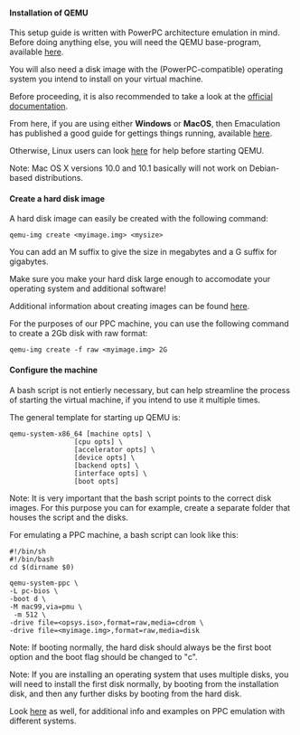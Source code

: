#### Installation of QEMU
This setup guide is written with PowerPC architecture emulation in mind. 
Before doing anything else, you will need the QEMU base-program, available [here](https://www.qemu.org/download/#source). 

You will also need a disk image with the (PowerPC-compatible) operating system you intend to install on your virtual machine.

Before proceeding, it is also recommended to take a look at the [official documentation](https://www.qemu.org/docs/master/system/introduction.html).

From here, if you are using either **Windows** or **MacOS**, then Emaculation has published a good guide for gettings things running, available [here](https://www.emaculation.com/doku.php/qemu).

Otherwise, Linux users can look [here](https://wiki.qemu.org/Hosts/Linux) for help before starting QEMU. 

Note: Mac OS X versions 10.0 and 10.1 basically will not work on Debian-based distributions.

#### Create a hard disk image
A hard disk image can easily be created with the following command:
```
qemu-img create <myimage.img> <mysize>
```
You can add an M suffix to give the size in megabytes and a G suffix for gigabytes.

Make sure you make your hard disk large enough to accomodate your operating system and additional software!

Additional information about creating images can be found [here](https://www.qemu.org/docs/master/system/images.html).

For the purposes of our PPC machine, you can use the following command to create a 2Gb disk with raw format:

```
qemu-img create -f raw <myimage.img> 2G 
```

#### Configure the machine
A bash script is not entierly necessary, but can help streamline the process of starting the virtual machine, if you intend to use it multiple times. 

The general template for starting up QEMU is:
```
qemu-system-x86_64 [machine opts] \
                [cpu opts] \
                [accelerator opts] \
                [device opts] \
                [backend opts] \
                [interface opts] \
                [boot opts]
```
Note: It is very important that the bash script points to the correct disk images. For this purpose you can for example, create a separate folder that houses the script and the disks.

For emulating a PPC machine, a bash script can look like this:

```
#!/bin/sh
#!/bin/bash
cd $(dirname $0)

qemu-system-ppc \
-L pc-bios \
-boot d \
-M mac99,via=pmu \
 -m 512 \
-drive file=<opsys.iso>,format=raw,media=cdrom \
-drive file=<myimage.img>,format=raw,media=disk
```

Note: If booting normally, the hard disk should always be the first boot option and the boot flag should be changed to "c".

Note: If you are installing an operating system that uses multiple disks, you will need to install the first disk normally, by booting from the installation disk, and then any further disks by booting from the hard disk.

Look [here](https://wiki.qemu.org/Documentation/Platforms/PowerPC) as well, for additional info and examples on PPC emulation with different systems.
